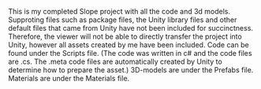 This is my completed Slope project with all the code and 3d models. 
Supproting files such as package files, the Unity library files and other default files that came from Unity have not been included for succinctness. Therefore, the viewer will not be able to directly transfer the project into Unity, however all assets created by me have been included. 
Code can be found under the Scripts file. (The code was written in c# and the code files are .cs. The .meta code files are automatically created by Unity to determine how to prepare the asset.)
3D-models are under the Prefabs file. 
Materials are under the Materials file. 
